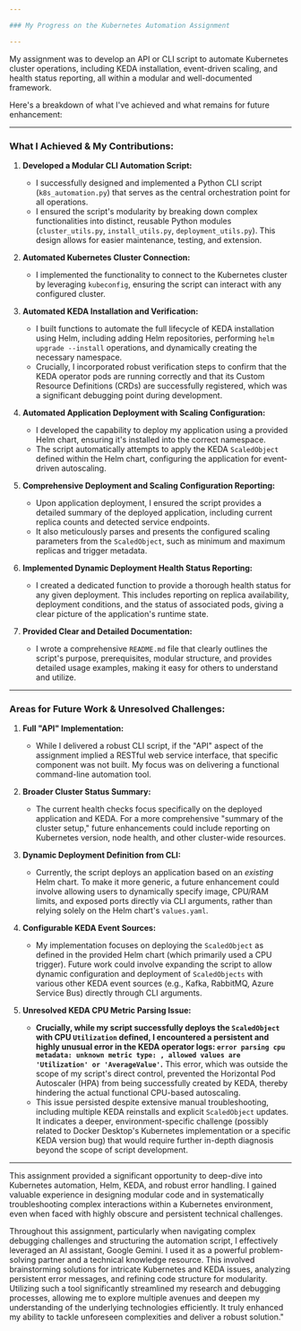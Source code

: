 ```yaml
---

### My Progress on the Kubernetes Automation Assignment

---
```


My assignment was to develop an API or CLI script to automate Kubernetes cluster operations, including KEDA installation, event-driven scaling, and health status reporting, all within a modular and well-documented framework.

Here's a breakdown of what I've achieved and what remains for future enhancement:

---

### What I Achieved & My Contributions:

1.  **Developed a Modular CLI Automation Script:**
    * I successfully designed and implemented a Python CLI script (`k8s_automation.py`) that serves as the central orchestration point for all operations.
    * I ensured the script's modularity by breaking down complex functionalities into distinct, reusable Python modules (`cluster_utils.py`, `install_utils.py`, `deployment_utils.py`). This design allows for easier maintenance, testing, and extension.

2.  **Automated Kubernetes Cluster Connection:**
    * I implemented the functionality to connect to the Kubernetes cluster by leveraging `kubeconfig`, ensuring the script can interact with any configured cluster.

3.  **Automated KEDA Installation and Verification:**
    * I built functions to automate the full lifecycle of KEDA installation using Helm, including adding Helm repositories, performing `helm upgrade --install` operations, and dynamically creating the necessary namespace.
    * Crucially, I incorporated robust verification steps to confirm that the KEDA operator pods are running correctly and that its Custom Resource Definitions (CRDs) are successfully registered, which was a significant debugging point during development.

4.  **Automated Application Deployment with Scaling Configuration:**
    * I developed the capability to deploy my application using a provided Helm chart, ensuring it's installed into the correct namespace.
    * The script automatically attempts to apply the KEDA `ScaledObject` defined within the Helm chart, configuring the application for event-driven autoscaling.

5.  **Comprehensive Deployment and Scaling Configuration Reporting:**
    * Upon application deployment, I ensured the script provides a detailed summary of the deployed application, including current replica counts and detected service endpoints.
    * It also meticulously parses and presents the configured scaling parameters from the `ScaledObject`, such as minimum and maximum replicas and trigger metadata.

6.  **Implemented Dynamic Deployment Health Status Reporting:**
    * I created a dedicated function to provide a thorough health status for any given deployment. This includes reporting on replica availability, deployment conditions, and the status of associated pods, giving a clear picture of the application's runtime state.

7.  **Provided Clear and Detailed Documentation:**
    * I wrote a comprehensive `README.md` file that clearly outlines the script's purpose, prerequisites, modular structure, and provides detailed usage examples, making it easy for others to understand and utilize.

---

### Areas for Future Work & Unresolved Challenges:

1.  **Full "API" Implementation:**
    * While I delivered a robust CLI script, if the "API" aspect of the assignment implied a RESTful web service interface, that specific component was not built. My focus was on delivering a functional command-line automation tool.

2.  **Broader Cluster Status Summary:**
    * The current health checks focus specifically on the deployed application and KEDA. For a more comprehensive "summary of the cluster setup," future enhancements could include reporting on Kubernetes version, node health, and other cluster-wide resources.

3.  **Dynamic Deployment Definition from CLI:**
    * Currently, the script deploys an application based on an *existing* Helm chart. To make it more generic, a future enhancement could involve allowing users to dynamically specify image, CPU/RAM limits, and exposed ports directly via CLI arguments, rather than relying solely on the Helm chart's `values.yaml`.

4.  **Configurable KEDA Event Sources:**
    * My implementation focuses on deploying the `ScaledObject` as defined in the provided Helm chart (which primarily used a CPU trigger). Future work could involve expanding the script to allow dynamic configuration and deployment of `ScaledObjects` with various other KEDA event sources (e.g., Kafka, RabbitMQ, Azure Service Bus) directly through CLI arguments.

5.  **Unresolved KEDA CPU Metric Parsing Issue:**
    * **Crucially, while my script successfully deploys the `ScaledObject` with CPU `Utilization` defined, I encountered a persistent and highly unusual error in the KEDA operator logs: `error parsing cpu metadata: unknown metric type: , allowed values are 'Utilization' or 'AverageValue'`.** This error, which was outside the scope of my script's direct control, prevented the Horizontal Pod Autoscaler (HPA) from being successfully created by KEDA, thereby hindering the actual functional CPU-based autoscaling.
    * This issue persisted despite extensive manual troubleshooting, including multiple KEDA reinstalls and explicit `ScaledObject` updates. It indicates a deeper, environment-specific challenge (possibly related to Docker Desktop's Kubernetes implementation or a specific KEDA version bug) that would require further in-depth diagnosis beyond the scope of script development.

---

This assignment provided a significant opportunity to deep-dive into Kubernetes automation, Helm, KEDA, and robust error handling. I gained valuable experience in designing modular code and in systematically troubleshooting complex interactions within a Kubernetes environment, even when faced with highly obscure and persistent technical challenges.


Throughout this assignment, particularly when navigating complex debugging challenges and structuring the automation script, I effectively leveraged an AI assistant, Google Gemini. I used it as a powerful problem-solving partner and a technical knowledge resource. This involved brainstorming solutions for intricate Kubernetes and KEDA issues, analyzing persistent error messages, and refining code structure for modularity. Utilizing such a tool significantly streamlined my research and debugging processes, allowing me to explore multiple avenues and deepen my understanding of the underlying technologies efficiently. It truly enhanced my ability to tackle unforeseen complexities and deliver a robust solution."